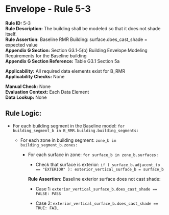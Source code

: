 
# Envelope - Rule 5-3  

**Rule ID:** 5-3  
**Rule Description:** The building shall be modeled so that it does not shade itself.  
**Rule Assertion:** Baseline RMR Building: surface.does_cast_shade = expected value  
**Appendix G Section:** Section G3.1-5(b) Building Envelope Modeling Requirements for the Baseline building  
**Appendix G Section Reference:** Table G3.1 Section 5a  

**Applicability:** All required data elements exist for B_RMR  
**Applicability Checks:**  None  

**Manual Check:** None  
**Evaluation Context:** Each Data Element  
**Data Lookup:** None  

## Rule Logic:  

- For each building segment in the Baseline model: ```for building_segment_b in B_RMR.building.building_segments:```  
 
  - For each zone in building segment: ```zone_b in building_segment_b.zones:```  

      - For each surface in zone: ```for surface_b in zone_b.surfaces:```  

        - Check that surface is exterior: ```if ( surface_b.adjacent_to == "EXTERIOR" ): exterior_vertical_surface_b = surface_b```  

        **Rule Assertion:** Baseline exterior surface does not cast shade:  

        - Case 1: ```exterior_vertical_surface_b.does_cast_shade == FALSE: PASS```  

        - Case 2: ```exterior_vertical_surface_b.does_cast_shade == TRUE: FAIL```  
